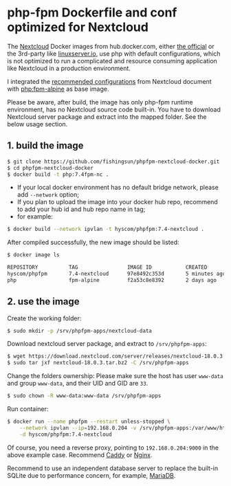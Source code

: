 # php-fpm Dockerfile and conf optimized for Nextcloud

The [Nextcloud](https://nextcloud.com/) Docker images from hub.docker.com, either [the official](https://hub.docker.com/_/nextcloud "nextcloud official docker image") or the 3rd-party like [linuxserver.io](https://hub.docker.com/r/linuxserver/nextcloud "nextcloud docker image from linuxserver.io"), use php with default configurations, which is not optimized to run a complicated and resource consuming application like Nextcloud in a production environment.

I integrated the [recommended configurations](https://docs.nextcloud.com/server/18/admin_manual/installation/server_tuning.html) from Nextcloud document with [php:fpm-alpine](https://hub.docker.com/_/php) as base image.

Please be aware, after build, the image has only php-fpm runtime environment, has no Nextcloud source code built-in. You have to download Nextcloud server package and extract into the mapped folder. See the below usage section.

## 1. build the image

``` bash
$ git clone https://github.com/fishingsun/phpfpm-nextcloud-docker.git
$ cd phpfpm-nextcloud-docker
$ docker build -t php:7.4fpm-nc .
```
- If your local docker environment has no default bridge network, please add `--network` option;
- If you plan to upload the image into your docker hub repo, recommend to add your hub id and hub repo name in tag;
- for example:
``` bash
$ docker build --network ipvlan -t hyscom/phpfpm:7.4-nextcloud .
```

After compiled successfully, the new image should be listed:
``` bash
$ docker image ls

REPOSITORY          TAG                IMAGE ID           CREATED             SIZE
hyscom/phpfpm       7.4-nextcloud      97e8492c353d       5 minutes ago       267MB
php                 fpm-alpine         f2a53c8e8392       2 days ago          71.4MB
```

## 2. use the image

Create the working folder:
``` bash
$ sudo mkdir -p /srv/phpfpm-apps/nextcloud-data
```

Download nextcloud server package, and extract to `/srv/phpfpm-apps`:
``` bash
$ wget https://download.nextcloud.com/server/releases/nextcloud-18.0.3.tar.bz2
$ sudo tar jxf nextcloud-18.0.3.tar.bz2 -C /srv/phpfpm-apps
```

Change the folders ownership:
Please make sure the host has user `www-data` and group `www-data`, and their UID and GID are `33`.
``` bash
$ sudo chown -R www-data:www-data /srv/phpfpm-apps
```

Run container:
``` bash
$ docker run --name phpfpm --restart unless-stopped \
    --network ipvlan --ip=192.168.0.204 -v /srv/phpfpm-apps:/var/www/html \
    -d hyscom/phpfpm:7.4-nextcloud
```

Of course, you need a reverse proxy, pointing to `192.168.0.204:9000` in the above example case. Recommend [Caddy](https://github.com/caddyserver/examples/blob/master/nextcloud/Caddyfile) or [Nginx](https://docs.nextcloud.com/server/latest/admin_manual/installation/nginx.html).

Recommend to use an independent database server to replace the built-in SQLite due to performance concern, for example, [MariaDB](https://hub.docker.com/_/mariadb).